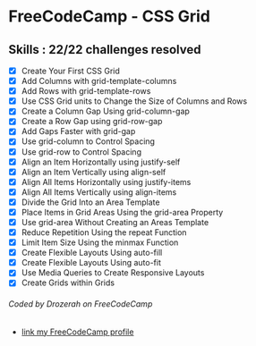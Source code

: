 # FreeCodeCamp - CSS Grid

## Skills : 22/22 challenges resolved 

- [x] Create Your First CSS Grid
- [x] Add Columns with grid-template-columns
- [x] Add Rows with grid-template-rows
- [x] Use CSS Grid units to Change the Size of Columns and Rows
- [x] Create a Column Gap Using grid-column-gap
- [x] Create a Row Gap using grid-row-gap
- [x] Add Gaps Faster with grid-gap
- [x] Use grid-column to Control Spacing
- [x] Use grid-row to Control Spacing
- [x] Align an Item Horizontally using justify-self
- [x] Align an Item Vertically using align-self
- [x] Align All Items Horizontally using justify-items
- [x] Align All Items Vertically using align-items
- [x] Divide the Grid Into an Area Template
- [x] Place Items in Grid Areas Using the grid-area Property
- [x] Use grid-area Without Creating an Areas Template
- [x] Reduce Repetition Using the repeat Function
- [x] Limit Item Size Using the minmax Function
- [x] Create Flexible Layouts Using auto-fill
- [x] Create Flexible Layouts Using auto-fit
- [x] Use Media Queries to Create Responsive Layouts
- [x] Create Grids within Grids

###### Coded by Drozerah on FreeCodeCamp

* [link my FreeCodeCamp profile](https://www.freecodecamp.org/drozerah)